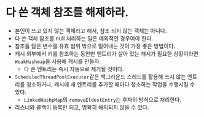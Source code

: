 # 다 쓴 객체 참조를 해제하라.
* 본인이 쓰고 있지 않는 객체라고 해서, 참조 되지 않는 객체는 아니다.
* 다 쓴 객체 참조를 null 처리하는 일은 예외적인 경우여야 한다.
* 참조들 담은 변수를 유효 범위 밖으로 밀어내는 것이 가장 좋은 방법이다.
* 캐시 외부에서 키를 참조하는 동안만 엔트리가 살아 있는 캐시가 필요한 상황이라면 `WeakHashmap`을 사용해 캐시를 만들자.
    * 다 쓴 엔트리는 즉시 자동으로 제거될 것이다.
* `ScheduledThreadPoolExecutor`같은 백그라운드 스레드를 활용해 쓰지 않는 엔트리를 청소하거나, 캐시에 새 엔트리를 추가할 때마다 청소하는 작업을 수행시킬 수 있다.
    * `LinkedHashpMap`의 `removeEldestEntry`는 후자의 방식으로 처리한다.
* 리스너와 콜백이 등록만 되고, 명확히 해지되지 않을 수 있다.
